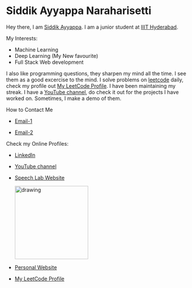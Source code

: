 # Siddik Ayyappa Naraharisetti

Hey there, I am <a href="http://sites.google.com/view/siddikayyappa/" target="_blank">Siddik Ayyappa</a>. I am a junior student at <a href="https://www.iiit.ac.in" target="_blank">IIIT Hyderabad</a>.

My Interests:
- Machine Learning
- Deep Learning (My New favourite)
- Full Stack Web development

I also like programming questions, they sharpen my mind all the time. I see them as a good excercise to the mind. I solve problems on <a href="https://leetcode.com/" target="_blank">leetcode</a> daily, check my profile out <a href="https://leetcode.com/siddikAyyappa11/" target="_blank">My LeetCode Profile</a>. I have been maintaining my streak. I have a <a href="https://www.youtube.com/channel/UC60H_ZGy1DDqJUeO0f10HHA" target="_blank">YouTube channel</a>, do check it out for the projects I have worked on. Sometimes, I make a demo of them. 

How to Contact Me
- <a href="mailto:siddik.naraharisetti@students.iiit.ac.in" target="_blank">Email-1</a>
   
- <a href="mailto:siddikayyappa1183@gmail.com" target="_blank">Email-2</a>
   
Check my Online Profiles:
- <a href="http://linkedin.com/in/siddik-ayyappa/" target="_blank">LinkedIn</a>
- <a href="https://www.youtube.com/channel/UC60H_ZGy1DDqJUeO0f10HHA" target="_blank">YouTube channel</a>
- <a href="http://speech.iiit.ac.in/SLFI/index.html" target="_blank">Speech Lab Website</a>

    <img src="https://media-exp1.licdn.com/dms/image/C4D0BAQE_mpneyMX2tg/company-logo_200_200/0/1654927890513?e=1666828800&v=beta&t=eFuZRJcnbLfxD3msfe5a4IOkBjW4PNHf53MxI8Xgn9E" alt="drawing" width="200"/>


- <a href="http://sites.google.com/view/siddikayyappa/" target="_blank">Personal Website</a>
- <a href="https://leetcode.com/siddikAyyappa11/" target="_blank">My LeetCode Profile</a>